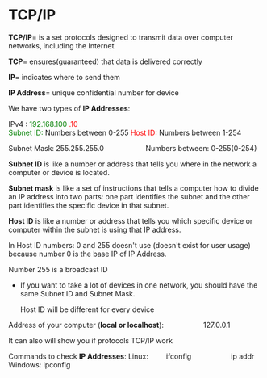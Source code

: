 # **TCP/IP**
**TCP/IP**= is a set protocols designed to transmit data over computer networks, including the Internet


**TCP**= ensures(guaranteed) that data is delivered correctly


**IP**= indicates where to send them


**IP Address**= unique confidential number for device


We have two types of **IP Addresses**:

IPv4 : 
          <font color=green>192.168.100</font><font color=red>   .10 </font>   
          <font color=green>Subnet ID:</font> Numbers between 0-255
           <font color=red> Host ID:</font> Numbers between 1-254

Subnet Mask: 255.255.255.0    &nbsp;  &nbsp; &nbsp; &nbsp; &nbsp; &nbsp; &nbsp; &nbsp; &nbsp; &nbsp;   Numbers between: 0-255(0-254)

**Subnet ID** is like a number or address that tells you where in the network a computer or device is located.

**Subnet mask** is like a set of instructions that tells a computer how to divide an IP address into two parts: one part identifies the subnet and the other part identifies the specific device in that subnet.

**Host ID** is like a number or address that tells you which specific device or computer within the subnet is using that IP address.

In Host ID numbers: 0 and 255 doesn't use (doesn't exist for user usage) because number 0 is the base IP of IP Address. 

Number 255 is a broadcast ID  

* If you want to take a lot of devices in one network, you should have the same Subnet ID and Subnet Mask.

  Host ID will be different for every device

Address of your computer (**local or localhost**):    &nbsp; &nbsp; &nbsp; &nbsp; &nbsp; &nbsp; &nbsp; &nbsp; &nbsp; &nbsp;127.0.0.1

It can also will show you if protocols TCP/IP work

Commands to check **IP Addresses**:
     Linux: &nbsp; &nbsp; &nbsp; &nbsp; ifconfig
     &nbsp; &nbsp; &nbsp; &nbsp;  &nbsp; &nbsp; &nbsp; &nbsp; &nbsp; &nbsp;ip addr
            Windows:  ipconfig
 
